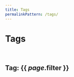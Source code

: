 ```yaml
---
title: Tags
permalinkPattern: /tags/
---
```


# Tags

<!-- {{ $page.$tagList }} -->

<SbTagClouds />

&nbsp;

<div v-if="$page.$filter">

## Tag: {{ $page.$filter }}

<SbArticleListByTag :filter="$page.$filter" />
</div>
